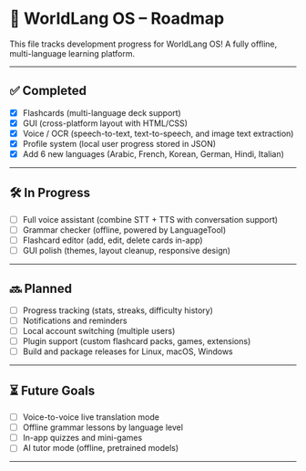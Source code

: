 # 📘 WorldLang OS – Roadmap

This file tracks development progress for WorldLang OS! A fully offline, multi-language learning platform.

---

## ✅ Completed

- [x] Flashcards (multi-language deck support)
- [x] GUI (cross-platform layout with HTML/CSS)
- [x] Voice / OCR (speech-to-text, text-to-speech, and image text extraction)
- [x] Profile system (local user progress stored in JSON)
- [x] Add 6 new languages (Arabic, French, Korean, German, Hindi, Italian)

---

## 🛠️ In Progress

- [ ] Full voice assistant (combine STT + TTS with conversation support)
- [ ] Grammar checker (offline, powered by LanguageTool)
- [ ] Flashcard editor (add, edit, delete cards in-app)
- [ ] GUI polish (themes, layout cleanup, responsive design)

---

## 🔜 Planned

- [ ] Progress tracking (stats, streaks, difficulty history)
- [ ] Notifications and reminders
- [ ] Local account switching (multiple users)
- [ ] Plugin support (custom flashcard packs, games, extensions)
- [ ] Build and package releases for Linux, macOS, Windows

---

## ⏳ Future Goals

- [ ] Voice-to-voice live translation mode
- [ ] Offline grammar lessons by language level
- [ ] In-app quizzes and mini-games
- [ ] AI tutor mode (offline, pretrained models)

---
